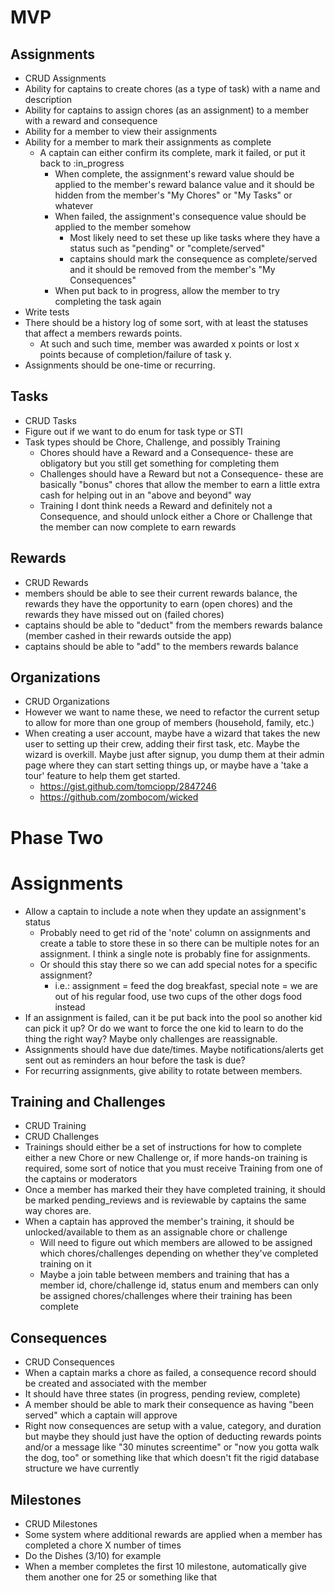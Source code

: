 # MVP
## Assignments
- CRUD Assignments
- Ability for captains to create chores (as a type of task) with a name and description
- Ability for captains to assign chores (as an assignment) to a member with a reward and consequence
- Ability for a member to view their assignments
- Ability for a member to mark their assignments as complete
  - A captain can either confirm its complete, mark it failed, or put it back to :in_progress
    - When complete, the assignment's reward value should be applied to the member's reward balance value and it should be hidden from the member's "My Chores" or "My Tasks" or whatever
    - When failed, the assignment's consequence value should be applied to the member somehow
      - Most likely need to set these up like tasks where they have a status such as "pending" or "complete/served"
      - captains should mark the consequence as complete/served and it should be removed from the member's "My Consequences"
    - When put back to in progress, allow the member to try completing the task again
- Write tests
- There should be a history log of some sort, with at least the statuses that affect a members rewards points.
  - At such and such time, member was awarded x points or lost x points because of completion/failure of task y.
- Assignments should be one-time or recurring.

## Tasks
- CRUD Tasks
- Figure out if we want to do enum for task type or STI
- Task types should be Chore, Challenge, and possibly Training
  - Chores should have a Reward and a Consequence- these are obligatory but you still get something for completing them
  - Challenges should have a Reward but not a Consequence- these are basically "bonus" chores that allow the member to earn a little extra cash for helping out in an "above and beyond" way
  - Training I dont think needs a Reward and definitely not a Consequence, and should unlock either a Chore or Challenge that the member can now complete to earn rewards

## Rewards
- CRUD Rewards
- members should be able to see their current rewards balance, the rewards they have the opportunity to earn (open chores) and the rewards they have missed out on (failed chores)
- captains should be able to "deduct" from the members rewards balance (member cashed in their rewards outside the app)
- captains should be able to "add" to the members rewards balance

## Organizations
- CRUD Organizations
- However we want to name these, we need to refactor the current setup to allow for more than one group of members (household, family, etc.)
- When creating a user account, maybe have a wizard that takes the new user to setting up their crew, adding their first task, etc. Maybe the wizard is overkill. Maybe just after signup, you dump them at their admin page where they can start setting things up, or maybe have a 'take a tour' feature to help them get started.
  - https://gist.github.com/tomciopp/2847246
  - https://github.com/zombocom/wicked

# Phase Two
# Assignments
- Allow a captain to include a note when they update an assignment's status
  - Probably need to get rid of the 'note' column on assignments and create a table to store these in so there can be multiple notes for an assignment. I think a single note is probably fine for assignments.
  - Or should this stay there so we can add special notes for a specific assignment?
    - i.e.: assignment = feed the dog breakfast, special note = we are out of his regular food, use two cups of the other dogs food instead
- If an assignment is failed, can it be put back into the pool so another kid can pick it up? Or do we want to force the one kid to learn to do the thing the right way? Maybe only challenges are reassignable.
- Assignments should have due date/times. Maybe notifications/alerts get sent out as reminders an hour before the task is due?
- For recurring assignments, give ability to rotate between members.
## Training and Challenges
- CRUD Training
- CRUD Challenges
- Trainings should either be a set of instructions for how to complete either a new Chore or new Challenge or, if more hands-on training is required, some sort of notice that you must receive Training from one of the captains or moderators
- Once a member has marked their they have completed training, it should be marked pending_reviews and is reviewable by captains the same way chores are.
- When a captain has approved the member's training, it should be unlocked/available to them as an assignable chore or challenge
  - Will need to figure out which members are allowed to be assigned which chores/challenges depending on whether they've completed training on it
  - Maybe a join table between members and training that has a member id, chore/challenge id, status enum and members can only be assigned chores/challenges where their training has been complete

## Consequences
- CRUD Consequences
- When a captain marks a chore as failed, a consequence record should be created and associated with the member
- It should have three states (in progress, pending review, complete)
- A member should be able to mark their consequence as having "been served" which a captain will approve
- Right now consequences are setup with a value, category, and duration but maybe they should just have the option of deducting rewards points and/or a message like "30 minutes screentime" or "now you gotta walk the dog, too" or something like that which doesn't fit the rigid database structure we have currently

## Milestones
- CRUD Milestones
- Some system where additional rewards are applied when a member has completed a chore X number of times
- Do the Dishes (3/10) for example
- When a member completes the first 10 milestone, automatically give them another one for 25 or something like that
